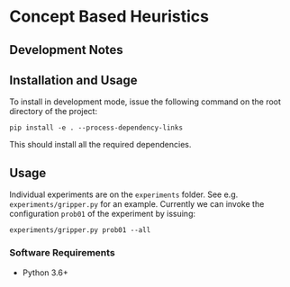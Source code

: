 
# Concept Based Heuristics



## Development Notes


## Installation and Usage

To install in development mode, issue the following command on the root directory of the project:

    pip install -e . --process-dependency-links

This should install all the required dependencies.

## Usage

Individual experiments are on the `experiments` folder. See e.g. `experiments/gripper.py`
for an example. Currently we can invoke the configuration `prob01` of the experiment by issuing:

    experiments/gripper.py prob01 --all


### Software Requirements

* Python 3.6+